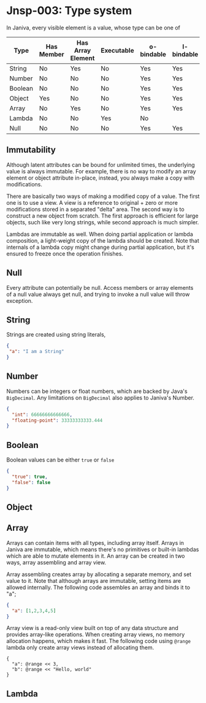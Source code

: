 # Jnsp-003: Type system

In Janiva, every visible element is a value, whose type can be one of

| Type    | Has Member | Has Array Element | Executable | o-bindable | l-bindable |
|---------|------------|-------------------|------------|------------|------------|
| String  | No         | Yes               | No         | Yes        | Yes        |
| Number  | No         | No                | No         | Yes        | Yes        |
| Boolean | No         | No                | No         | Yes        | Yes        |
| Object  | Yes        | No                | No         | Yes        | Yes        |
| Array   | No         | Yes               | No         | Yes        | Yes        |
| Lambda  | No         | No                | Yes        | No         |            |
| Null    | No         | No                | No         | Yes        | Yes        |


## Immutability

Although latent attributes can be bound for unlimited times, the underlying value is always immutable. For example, 
there is no way to modify an array element or object attribute in-place, instead, you always make a copy with modifications.

There are basically two ways of making a modified copy of a value. The first one is to use a view. A view is a 
reference to original + zero or more modifications stored in a separated "delta" area. The second way is to construct
a new object from scratch. The first approach is efficient for large objects, such like very long strings, while second
approach is much simpler.

Lambdas are immutable as well. When doing partial application or lambda composition, a light-weight copy of the lambda 
should be created. Note that internals of a lambda copy might change during partial application, but it's ensured to 
freeze once the operation finishes.

## Null
Every attribute can potentially be null. Access members or array elements of a null value always get null, and trying to
invoke a null value will throw exception.

## String
Strings are created using string literals,

```json
{
 "a": "I am a String"
}
```

## Number

Numbers can be integers or float numbers, which are backed by Java's `BigDecimal`. Any limitations on `BigDecimal` also
applies to Janiva's Number.

```json
{
  "int": 66666666666666,
  "floating-point": 33333333333.444
}
```

## Boolean
Boolean values can be either `true` or `false`

```json
{
  "true": true,
  "false": false
}
```
## Object

## Array

Arrays can contain items with all types, including array itself. Arrays in Janiva are immutable, which means there's no
primitives or built-in lambdas which are able to mutate elements in it. An array can be created in two ways, array assembling and
array view.

Array assembling creates array by allocating a separate memory, and set value to it. Note that although arrays are immutable, 
setting items are allowed internally. The following code assembles an array and binds it to "a";
```json
{
  "a": [1,2,3,4,5]
}
```

Array view is a read-only view built on top of any data structure and provides array-like operations. When creating 
array views, no memory allocation happens, which makes it fast. The following code using `@range` lambda
only create array views instead of
allocating them.

```
{
  "a": @range << 3,
  "b": @range << "Hello, world"
}
```

## Lambda